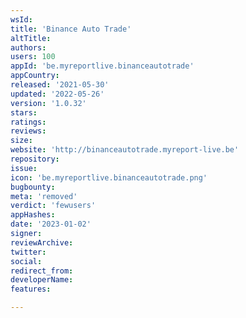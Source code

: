 ```yaml
---
wsId: 
title: 'Binance Auto Trade'
altTitle: 
authors: 
users: 100
appId: 'be.myreportlive.binanceautotrade'
appCountry: 
released: '2021-05-30'
updated: '2022-05-26'
version: '1.0.32'
stars: 
ratings: 
reviews: 
size: 
website: 'http://binanceautotrade.myreport-live.be'
repository: 
issue: 
icon: 'be.myreportlive.binanceautotrade.png'
bugbounty: 
meta: 'removed'
verdict: 'fewusers'
appHashes: 
date: '2023-01-02'
signer: 
reviewArchive: 
twitter: 
social: 
redirect_from: 
developerName: 
features: 

---
```


